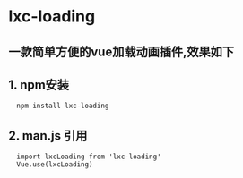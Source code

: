 # lxc-loading
## 一款简单方便的vue加载动画插件,效果如下

## 1. npm安装
```
  npm install lxc-loading  
``` 
## 2. man.js 引用
```
  import lxcLoading from 'lxc-loading'  
  Vue.use(lxcLoading)
```

